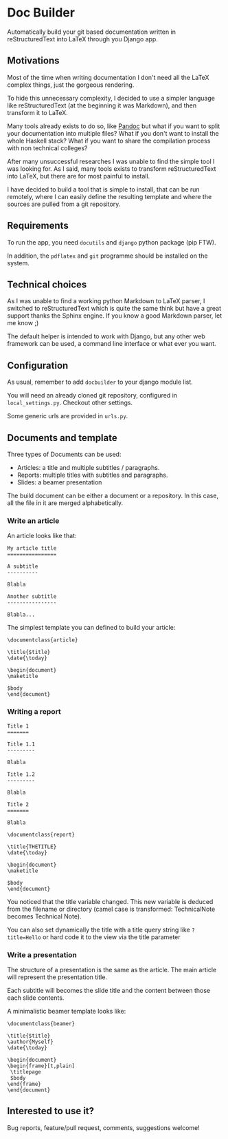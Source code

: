 Doc Builder
===========

Automatically build your git based documentation written in reStructuredText
into LaTeX through you Django app.

Motivations
-----------

Most of the time when writing documentation I don't need all the LaTeX complex
things, just the gorgeous rendering.

To hide this unnecessary complexity, I decided to use a simpler language like
reStructuredText (at the beginning it was Markdown), and then transform it to LaTeX.

Many tools already exists to do so, like
[Pandoc](http://johnmacfarlane.net/pandoc/) but what if you want to split your
documentation into multiple files? What if you don't want to install the whole
Haskell stack? What if you want to share the compilation process with non
technical colleges?

After many unsuccessful researches I was unable to find the simple tool I was
looking for. As I said, many tools exists to transform reStructuredText into
LaTeX, but there are for most painful to install.

I have decided to build a tool that is simple to install, that can be run remotely,
where I can easily define the resulting template and where the sources are
pulled from a git repository.

Requirements
------------

To run the app, you need `docutils` and `django` python package (pip FTW). 

In addition, the `pdflatex` and `git` programme should be installed on the system.


Technical choices
------------------

As I was unable to find a working python Markdown to LaTeX parser, I switched
to reStructuredText which is quite the same think but have a great support
thanks the Sphinx engine.
If you know a good Markdown parser, let me know ;)

The default helper is intended to work with Django, but any other web framework
can be used, a command line interface or what ever you want.

Configuration
--------------

As usual, remember to add `docbuilder` to your django module list.

You will need an already cloned git repository, configured in `local_settings.py`.
Checkout other settings.

Some generic urls are provided in `urls.py`.

Documents and template
----------------------

Three types of Documents can be used:

 * Articles: a title and multiple subtitles / paragraphs.
 * Reports: multiple titles with subtitles and paragraphs.
 * Slides: a beamer presentation

The build document can be either a document or a repository. In this case, all
the file in it are merged alphabetically.

### Write an article

An article looks like that:

~~~~
My article title
================

A subtitle
----------

Blabla

Another subtitle
----------------

Blabla...
~~~~

The simplest template you can defined to build your article:

~~~~
\documentclass{article}

\title{$title}
\date{\today}

\begin{document}
\maketitle

$body
\end{document}
~~~~

### Writing a report

~~~~
Title 1
=======

Title 1.1
---------

Blabla

Title 1.2
---------

Blabla

Title 2
=======

Blabla
~~~~

~~~~
\documentclass{report}

\title{THETITLE}
\date{\today}

\begin{document}
\maketitle

$body
\end{document}
~~~~

You noticed that the title variable changed. This new variable is deduced from
the filename or directory (camel case is transformed: TechnicalNote becomes Technical Note).

You can also set dynamically the title with a title query string like
`?title=Hello` or hard code it to the view via the title parameter 

### Write a presentation

The structure of a presentation is the same as the article. The main article
will represent the presentation title.

Each subtitle will becomes the slide title and the content between those each slide contents.

A minimalistic beamer template looks like:

~~~
\documentclass{beamer}

\title{$title}
\author{Myself}
\date{\today}

\begin{document}
\begin{frame}[t,plain]
 \titlepage
 $body
\end{frame}
\end{document}
~~~


Interested to use it?
---------------------

Bug reports, feature/pull request, comments, suggestions welcome!

